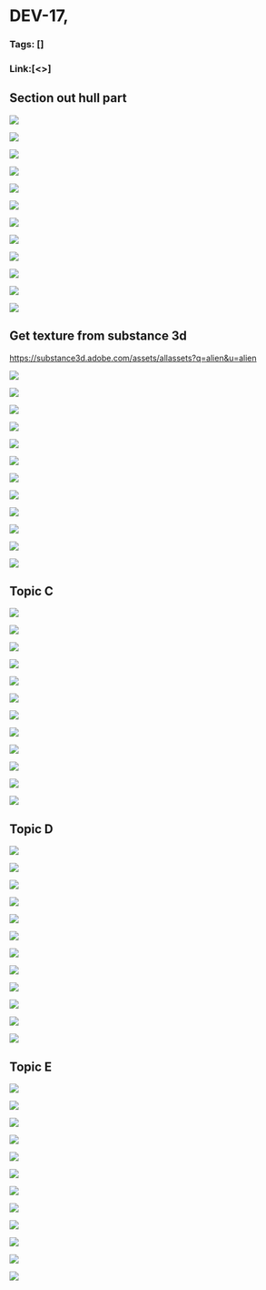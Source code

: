 # DEV-17,
### Tags: []
### Link:[<>]

## Section out hull part
![](../images/DEV-17/DEV-17-A1.png)

![](../images/DEV-17/DEV-17-A2.png)

![](../images/DEV-17/DEV-17-A3.png)

![](../images/DEV-17/DEV-17-A4.png)

![](../images/DEV-17/DEV-17-A5.png)

![](../images/DEV-17/DEV-17-A6.png)

![](../images/DEV-17/DEV-17-A7.png)

![](../images/DEV-17/DEV-17-A8.png)

![](../images/DEV-17/DEV-17-A9.png)

![](../images/DEV-17/DEV-17-A10.png)

![](../images/DEV-17/DEV-17-A11.png)

![](../images/DEV-17/DEV-17-A12.png)

## Get texture from substance 3d

<https://substance3d.adobe.com/assets/allassets?q=alien&u=alien>

![](../images/DEV-17/DEV-17-B1.png)

![](../images/DEV-17/DEV-17-B2.png)

![](../images/DEV-17/DEV-17-B3.png)

![](../images/DEV-17/DEV-17-B4.png)

![](../images/DEV-17/DEV-17-B5.png)

![](../images/DEV-17/DEV-17-B6.png)

![](../images/DEV-17/DEV-17-B7.png)

![](../images/DEV-17/DEV-17-B8.png)

![](../images/DEV-17/DEV-17-B9.png)

![](../images/DEV-17/DEV-17-B10.png)

![](../images/DEV-17/DEV-17-B11.png)

![](../images/DEV-17/DEV-17-B12.png)

## Topic C
![](../images/DEV-17/DEV-17-C1.png)

![](../images/DEV-17/DEV-17-C2.png)

![](../images/DEV-17/DEV-17-C3.png)

![](../images/DEV-17/DEV-17-C4.png)

![](../images/DEV-17/DEV-17-C5.png)

![](../images/DEV-17/DEV-17-C6.png)

![](../images/DEV-17/DEV-17-C7.png)

![](../images/DEV-17/DEV-17-C8.png)

![](../images/DEV-17/DEV-17-C9.png)

![](../images/DEV-17/DEV-17-C10.png)

![](../images/DEV-17/DEV-17-C11.png)

![](../images/DEV-17/DEV-17-C12.png)

## Topic D
![](../images/DEV-17/DEV-17-D1.png)

![](../images/DEV-17/DEV-17-D2.png)

![](../images/DEV-17/DEV-17-D3.png)

![](../images/DEV-17/DEV-17-D4.png)

![](../images/DEV-17/DEV-17-D5.png)

![](../images/DEV-17/DEV-17-D6.png)

![](../images/DEV-17/DEV-17-D7.png)

![](../images/DEV-17/DEV-17-D8.png)

![](../images/DEV-17/DEV-17-D9.png)

![](../images/DEV-17/DEV-17-D10.png)

![](../images/DEV-17/DEV-17-D11.png)

![](../images/DEV-17/DEV-17-D12.png)

## Topic E
![](../images/DEV-17/DEV-17-E1.png)

![](../images/DEV-17/DEV-17-E2.png)

![](../images/DEV-17/DEV-17-E3.png)

![](../images/DEV-17/DEV-17-E4.png)

![](../images/DEV-17/DEV-17-E5.png)

![](../images/DEV-17/DEV-17-E6.png)

![](../images/DEV-17/DEV-17-E7.png)

![](../images/DEV-17/DEV-17-E8.png)

![](../images/DEV-17/DEV-17-E9.png)

![](../images/DEV-17/DEV-17-E10.png)

![](../images/DEV-17/DEV-17-E11.png)

![](../images/DEV-17/DEV-17-E12.png)

